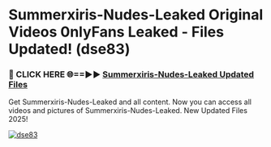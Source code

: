 # Summerxiris-Nudes-Leaked Original Videos 0nlyFans Leaked - Files Updated! (dse83)

<h3>🔴 CLICK HERE 🌐==►► <a href="https://tinyurl.com/5h6xmrr3" rel="nofollow">Summerxiris-Nudes-Leaked Updated Files</a></h3>

Get Summerxiris-Nudes-Leaked and all content. Now you can access all videos and pictures of Summerxiris-Nudes-Leaked. New Updated Files 2025!

[![dse83](https://i.imgur.com/KVD873Z.gif)](https://tinyurl.com/5h6xmrr3)
